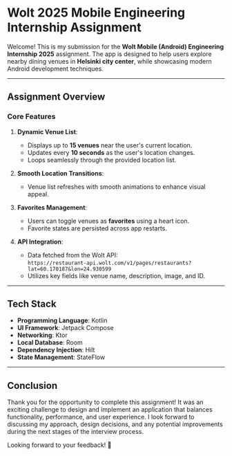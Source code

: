 # Wolt 2025 Mobile Engineering Internship Assignment

Welcome! This is my submission for the **Wolt Mobile (Android) Engineering Internship 2025** assignment. The app is designed to help users explore nearby dining venues in **Helsinki city center**, while showcasing modern Android development techniques.

---

## Assignment Overview

### Core Features

1. **Dynamic Venue List**:
    - Displays up to **15 venues** near the user's current location.
    - Updates every **10 seconds** as the user's location changes.
    - Loops seamlessly through the provided location list.

2. **Smooth Location Transitions**:
    - Venue list refreshes with smooth animations to enhance visual appeal.

3. **Favorites Management**:
    - Users can toggle venues as **favorites** using a heart icon.
    - Favorite states are persisted across app restarts.

4. **API Integration**:
    - Data fetched from the Wolt API:  
      `https://restaurant-api.wolt.com/v1/pages/restaurants?lat=60.170187&lon=24.930599`
    - Utilizes key fields like venue name, description, image, and ID.

---

## Tech Stack

- **Programming Language**: Kotlin
- **UI Framework**: Jetpack Compose
- **Networking**: Ktor
- **Local Database**: Room
- **Dependency Injection**: Hilt
- **State Management**: StateFlow 

---

## Conclusion

Thank you for the opportunity to complete this assignment! It was an exciting challenge to design and implement an application that balances functionality, performance, and user experience. I look forward to discussing my approach, design decisions, and any potential improvements during the next stages of the interview process.

Looking forward to your feedback! 🚀